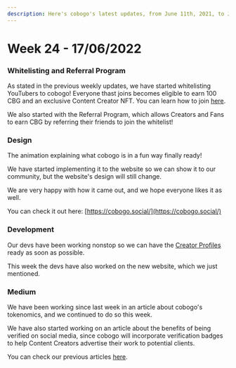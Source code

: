 ```yaml
---
description: Here's cobogo's latest updates, from June 11th, 2021, to June 17th, 2022
---
```


# Week 24 - 17/06/2022

### Whitelisting and Referral Program

As stated in the previous weekly updates, we have started whitelisting YouTubers to cobogo! Everyone thast joins becomes eligible to earn 100 CBG and an exclusive Content Creator NFT. You can learn how to join [here](../../youtubers/getting-started.md).

We also started with the Referral Program, which allows Creators and Fans to earn CBG by referring their friends to join the whitelist!

### Design

The animation explaining what cobogo is in a fun way finally ready!&#x20;

We have started implementing it to the website so we can show it to our community, but the website's design will still change.&#x20;

We are very happy with how it came out, and we hope everyone likes it as well.

You can check it out here: [https://cobogo.social/](https://cobogo.social/)

### Development

Our devs have been working nonstop so we can have the [Creator Profiles](../../overview/platform-preview/creator-profiles.md) ready as soon as possible.&#x20;

This week the devs have also worked on the new website, which we just mentioned.

### Medium

We have been working since last week in an article about cobogo's tokenomics, and we continued to do so this week.

We have also started working on an article about the benefits of being verified on social media, since cobogo will incorporate verification badges to help Content Creators advertise their work to potential clients.

You can check our previous articles [here](https://medium.com/@cobogosocial).&#x20;




